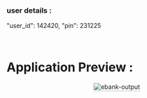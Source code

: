 <h3>user details :</h3>

"user_id": 142420,
"pin": 231225


<br/>


<h1>Application Preview :</h1>

<div style="text-align: center;">
    <img src="https://assets.ccbp.in/frontend/content/react-js/ebank-output-v2.gif" alt="ebank-output" style="max-width:70%;box-shadow:0 2.8px 2.2px rgba(0, 0, 0, 0.12)">
</div>
